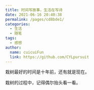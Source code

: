 ```yaml
---
title: 时间写故事，生活在写诗
date: 2021-06-16 20:40:38
permalink: /pages/cd8bde1/
categories:
  - 生活
  - 随笔
tags:
  - 感想
author:
  name: cuicuiFun
  link: https://github.com/CYLpursuit
---
```


栽树最好的时间是十年前，还有就是现在。

栽树的过程中，记得偶尔抬头看一看。

<!-- ::: center
![](https://cdn.jsdelivr.net/gh/xugaoyi/image_store/blog/20200626212238.webp)
:::

> 文章摘录自:B 站视频《罗翔说刑法》，链接<https://b23.tv/K8ulrE> -->
